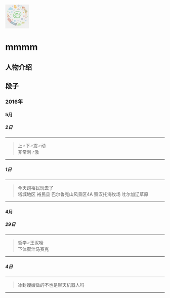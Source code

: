 ![](../icon/mmmm.jpg)
# mmmm

## 人物介绍

## 段子

### 2016年

#### 5月

##### 2日

---
> 上♂下♂震♂动 <br/>
非常刺♂激

---
##### 1日

---
> 今天跑裕民玩去了 <br/>
塔城地区
裕民县 
巴尔鲁克山风景区4A 
察汉托海牧场 
吐尔加辽草原

---
#### 4月

##### 29日

---
> 哲学♂王泥嚎 <br/>
下体蜜汁马赛克

---

##### 4日

---
> 冰封嫂嫂做的不也是聊天机器人吗

---
